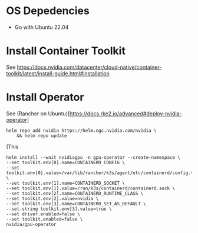 # OS Depedencies
- Go with Ubuntu 22.04


# Install Container Toolkit
See https://docs.nvidia.com/datacenter/cloud-native/container-toolkit/latest/install-guide.html#installation


# Install Operator

See (Rancher on Ubuntu)[https://docs.rke2.io/advanced#deploy-nvidia-operator]

```
helm repo add nvidia https://helm.ngc.nvidia.com/nvidia \
    && helm repo update
```

(This 

```
helm install --wait nvidiagpu -n gpu-operator --create-namespace \
--set toolkit.env[0].name=CONTAINERD_CONFIG \
--set toolkit.env[0].value=/var/lib/rancher/k3s/agent/etc/containerd/config.toml \
--set toolkit.env[1].name=CONTAINERD_SOCKET \
--set toolkit.env[1].value=/run/k3s/containerd/containerd.sock \
--set toolkit.env[2].name=CONTAINERD_RUNTIME_CLASS \
--set toolkit.env[2].value=nvidia \
--set toolkit.env[3].name=CONTAINERD_SET_AS_DEFAULT \
--set-string toolkit.env[3].value=true \
--set driver.enabled=false \
--set toolkit.enabled=false \ 
nvidia/gpu-operator
```
